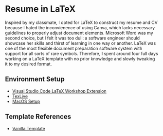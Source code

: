# Resume in LaTeX
Inspired by my classmate, I opted for LaTeX to construct my resume and CV because I hated the inconvienence of using Canva, which lacks necessary guidelines to properly adjust document elements. Microsoft Word was my second choice, but I felt it was too dull: a software engineer should showcase her skills and thirst of learning in one way or another. LaTeX was one of the most flexible document preparation software system with support for all sorts of rare symbols. Therefore, I spent around four full days working on a LaTeX template with no prior knowledge and slowly tweaking it to my desired format.

## Environment Setup
- [Visual Studio Code LaTeX Workshop Extension](https://marketplace.visualstudio.com/items?itemName=James-Yu.latex-workshop)
- [TexLive](https://www.tug.org/texlive/quickinstall.html)
- [MacOS Setup](https://medium.com/@rcpassos/writing-latex-documents-in-visual-studio-code-with-latex-workshop-d9af6a6b2815)

## Template References
- [Vanilla Template](https://github.com/sb2nov/resume)
